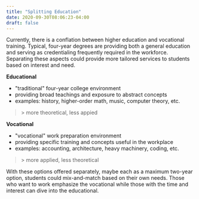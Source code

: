 ```yaml
---
title: "Splitting Education"
date: 2020-09-30T08:06:23-04:00
draft: false
---
```

Currently, there is a conflation between higher education and vocational training. Typical, four-year degrees are providing both a general education and serving as credentialing frequently required in the workforce. Separating these aspects could provide more tailored services to students based on interest and need.

**Educational**

- "traditional" four-year college environment
- providing broad teachings and exposure to abstract concepts
- examples: history, higher-order math, music, computer theory, etc.

> \> more theoretical, less appied

**Vocational**

- "vocational" work preparation environment
- providing specific training and concepts useful in the workplace
- examples: accounting, architecture, heavy machinery, coding, etc.

> \> more applied, less theoretical

With these options offered separately, maybe each as a maximum two-year option, students could mix-and-match based on their own needs. Those who want to work emphasize the vocational while those with the time and interest can dive into the educational.